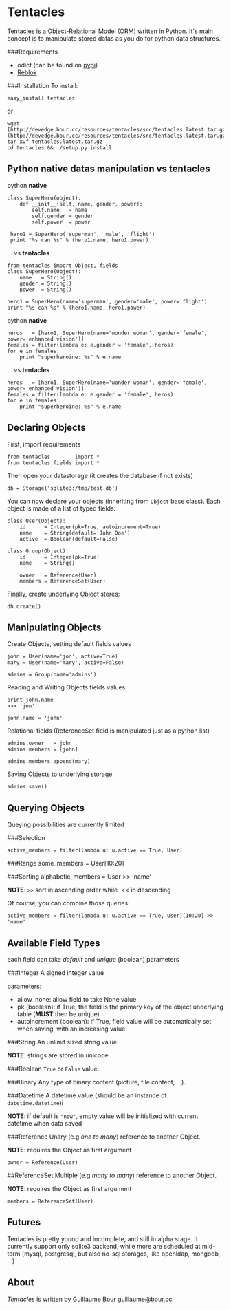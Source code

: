 Tentacles
=========

Tentacles is a Object-Relational Model (ORM) written in Python.
It's main concept is to manipulate stored datas as you do for python data structures.

###Requirements
* odict (can be found on [pypi](pypi.python.org))
* [Reblok](http://devedge.bour/cc/wiki/Reblok)

###Installation
To install:

	easy_install tentacles

or

	wget [http://devedge.bour.cc/resources/tentacles/src/tentacles.latest.tar.gz](http://devedge.bour.cc/resources/tentacles/src/tentacles.latest.tar.gz)
	tar xvf tentacles.latest.tar.gz
	cd tentacles && ./setup.py install


Python native datas manipulation vs tentacles
---------------------------------------------

python **native**

	class SuperHero(object):
		def __init__(self, name, gender, power):
			self.name   = name
			self.gender = gender
			self.power  = power
	
	 hero1 = SuperHero('superman', 'male', 'flight')
	 print "%s can %s" % (hero1.name, hero1.power)

... vs **tentacles**

	from tentacles import Object, fields
	class SuperHero(Object):
		name   = String()
		gender = String()
		power  = String()
	
	hero1 = SuperHero(name='superman', gender='male', power='flight')
	print "%s can %s" % (hero1.name, hero1.power)


python **native**

	heros   = [hero1, SuperHero(name='wonder woman', gender='female', power='enhanced vision')]
	females = filter(lambda e: e.gender = 'female', heros)
	for e in females:
		print "superheroine: %s" % e.name

... vs **tentacles**

	heros   = [hero1, SuperHero(name='wonder woman', gender='female', power='enhanced vision')]
	females = filter(lambda e: e.gender = 'female', heros)
	for e in females:
		print "superheroine: %s" % e.name


Declaring Objects
-----------------

First, import requirements
	
	from tentacles        import *
	from tentacles.fields import *

Then open your datastorage (it creates the database if not exists)

	db = Storage('sqlite3:/tmp/test.db')

You can now declare your objects (inheriting from `Object` base class).
Each object is made of a list of typed fields:

	class User(Object):
		id 	    = Integer(pk=True, autoincrement=True)
		name    = String(default='John Doe')
		active  = Boolean(default=False)

	class Group(Object):
		id      = Integer(pk=True)
		name    = String()

		owner   = Reference(User)
		members = ReferenceSet(User)

Finally, create underlying Object stores:

	db.create()


Manipulating Objects
--------------------

Create Objects, setting default fields values

	john = User(name='jon', active=True)
	mary = User(name='mary', active=False)

	admins = Group(name='admins')

Reading and Writing Objects fields values

	print john.name
	>>> 'jon'

	john.name = 'john'

Relational fields (ReferenceSet field is manipulated just as a python list)

	admins.owner   = john
	admins.members = [john]

	admins.members.append(mary)

Saving Objects to underlying storage

	admins.save()


Querying Objects
----------------
Queying possibilities are currently limited

###Selection

	active_members = filter(lambda u: u.active == True, User)

###Range
	some_members   = User[10:20]

###Sorting
	alphabetic_members = User >> 'name'

**NOTE**: `>>` sort in ascending order while `<<̀  in descending

Of course, you can combine those queries:

	active_members = filter(lambda u: u.active == True, User)[10:20] >> 'name'


Available Field Types
---------------------

each field can take *default* and *unique* (boolean) parameters

###Integer
	A signed integer value

parameters:

* allow_none: allow field to take None value
* pk (boolean): if True, the field is the primary key of the object underlying table (**MUST** then be unique)
* autoincrement (boolean): if True, field value will be automatically set when saving, with an increasing value

	
###String
	An unlimit sized string value.

**NOTE**: strings are stored in unicode

###Boolean
	`True` or `False` value.

###Binary
	Any type of binary content (picture, file content, ...).

###Datetime
	A datetime value (should be an instance of `datetime.datetime`)i

**NOTE**: if default is `"now"`, empty value will be initialized with current datetime when data saved

###Reference
	Unary (e.g *one to many*) reference to another Object.

**NOTE**: requires the Object as first argument

	owner = Reference(User)

##ReferenceSet
	Multiple (e.g *many to many*) reference to another Object.

**NOTE**: requires the Object as first argument

	members = ReferenceSet(User)


Futures
-------

Tentacles is pretty yound and incomplete, and still in alpha stage.
It currently support only sqlite3 backend, while more are scheduled at mid-term (mysql, postgresql, but also no-sql storages, like openldap, mongodb, ...)


About
-----

*Tentacles* is written by Guillaume Bour <guillaume@bour.cc>
